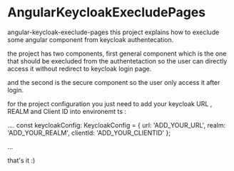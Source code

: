 # AngularKeycloakExecludePages

angular-keycloak-execlude-pages
this project explains how to execlude some angular component from keycloak authentecation.

the project has two components, first general component which is the one that should be execluded from the authentetaction so the user can directly access it without redirect to keycloak login page.

and the second is the secure component so the user only access it after login.

for the project configuration you just need to add your keycloak URL , REALM and Client ID into environemt ts :

....
const keycloakConfig: KeycloakConfig = {
  url: 'ADD_YOUR_URL',
  realm: 'ADD_YOUR_REALM',
  clientId: 'ADD_YOUR_CLIENTID'
};

...

that's it :)
